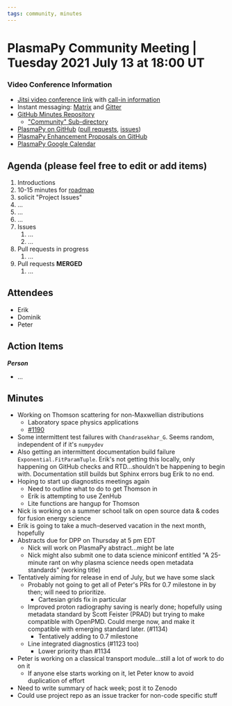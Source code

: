 ```yaml
---
tags: community, minutes
---
```


# PlasmaPy Community Meeting | Tuesday 2021 July 13 at 18:00 UT

### Video Conference Information
* [Jitsi video conference link](https://meet.jit.si/plasmapy) with [call-in information](https://meet.jit.si/static/dialInInfo.html?room=plasmapy) 
* Instant messaging: [Matrix](https://app.element.io/#/room/#plasmapy:openastronomy.org) and [Gitter](https://gitter.im/PlasmaPy/Lobby)
* [GitHub Minutes Repository](https://github.com/PlasmaPy/plasmapy-project/tree/master/minutes)
    * ["Community" Sub-directory](https://github.com/PlasmaPy/plasmapy-project/tree/master/minutes/_community)
* [PlasmaPy on GitHub](https://github.com/PlasmaPy/plasmapy) ([pull requests](https://github.com/PlasmaPy/plasmapy/pulls), [issues](https://github.com/PlasmaPy/plasmapy/issues))
* [PlasmaPy Enhancement Proposals on GitHub](https://github.com/PlasmaPy/PlasmaPy-PLEPs) 
* [PlasmaPy Google Calendar](https://calendar.google.com/calendar?cid=bzVsb3ZkcW0zaWxsam00ZTlrMDd2cmw5bWdAZ3JvdXAuY2FsZW5kYXIuZ29vZ2xlLmNvbQ)

## Agenda (please feel free to edit or add items)

1. Introductions
2. 10-15 minutes for [roadmap](https://hackmd.io/@plasmapy/ry0mmnj6v)
3. solicit "Project Issues"
4. ...
5. ...
6. ...
7. Issues
    1. ...
    2. ...
8. Pull requests in progress 
    1. ...
9. Pull requests **MERGED**
    1. ...
    
## Attendees

* Erik
* Dominik
* Peter

## Action Items

***Person***
* ...

## Minutes

* Working on Thomson scattering for non-Maxwellian distributions
    * Laboratory space physics applications
    * [#1190](https://github.com/PlasmaPy/PlasmaPy/pull/1190)
* Some intermittent test failures with `Chandrasekhar_G`.  Seems random, independent of if it's `numpydev` 
* Also getting an intermittent documentation build failure `Exponential.FitParamTuple`.  Erik's not getting this locally, only happening on GitHub checks and RTD...shouldn't be happening to begin with.  Documentation still builds but Sphinx errors bug Erik to no end.
* Hoping to start up diagnostics meetings again
    * Need to outline what to do to get Thomson in
    * Erik is attempting to use ZenHub
    * Lite functions are hangup for Thomson
* Nick is working on a summer school talk on open source data & codes for fusion energy science
* Erik is going to take a much-deserved vacation in the next month, hopefully
* Abstracts due for DPP on Thursday at 5 pm EDT
    * Nick will work on PlasmaPy abstract...might be late
    * Nick might also submit one to data science miniconf entitled "A 25-minute rant on why plasma science needs open metadata standards" (working title)
* Tentatively aiming for release in end of July, but we have some slack
    * Probably not going to get all of Peter's PRs for 0.7 milestone in by then; will need to prioritize.
        * Cartesian grids fix in particular
    * Improved proton radiography saving is nearly done; hopefully using metadata standard by Scott Feister (PRAD) but trying to make compatible with OpenPMD.  Could merge now, and make it compatible with emerging standard later.  (#1134)
        * Tentatively adding to 0.7 milestone
    * Line integrated diagnostics (#1123 too)
        * Lower priority than #1134
* Peter is working on a classical transport module...still a lot of work to do on it
    * If anyone else starts working on it, let Peter know to avoid duplication of effort
* Need to write summary of hack week; post it to Zenodo
* Could use project repo as an issue tracker for non-code specific stuff

 

